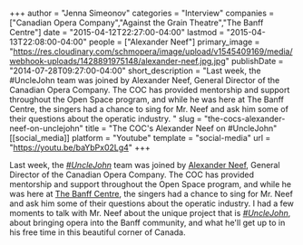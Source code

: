 +++
author = "Jenna Simeonov"
categories = "Interview"
companies = ["Canadian Opera Company","Against the Grain Theatre","The Banff Centre"]
date = "2015-04-12T22:27:00-04:00"
lastmod = "2015-04-13T22:08:00-04:00"
people = ["Alexander Neef"]
primary_image = "https://res.cloudinary.com/schmopera/image/upload/v1545409169/media/webhook-uploads/1428891975148/alexander-neef.jpg.jpg"
publishDate = "2014-07-28T09:27:00-04:00"
short_description = "Last week, the #UncleJohn team was joined by Alexander Neef, General Director of the Canadian Opera Company. The COC has provided mentorship and support throughout the Open Space program, and while he was here at The Banff Centre, the singers had a chance to sing for Mr. Neef and ask him some of their questions about the operatic industry. "
slug = "the-cocs-alexander-neef-on-unclejohn"
title = "The COC&#039;s Alexander Neef on #UncleJohn"
[[social_media]]
platform = "Youtube"
template = "social-media"
url = "https://youtu.be/baYbPx02Lg4"
+++

Last week, the [_#UncleJohn_](http://www.banffcentre.ca/event/6504/unclejohn?d=2014-08-01+19:30) team was joined by [Alexander Neef](http://www.coc.ca/AboutTheCOC/AlexanderNeef.aspx), General Director of the Canadian Opera Company. The COC has provided mentorship and support throughout the Open Space program, and while he was here at [The Banff Centre](http://www.banffcentre.ca/event/6504/unclejohn?d=2014-08-01+19:30), the singers had a chance to sing for Mr. Neef and ask him some of their questions about the operatic industry. I had a few moments to talk with Mr. Neef about the unique project that is [_#UncleJohn_](http://atg.schmopera.com/), about bringing opera into the Banff community, and what he'll get up to in his free time in this beautiful corner of Canada.


